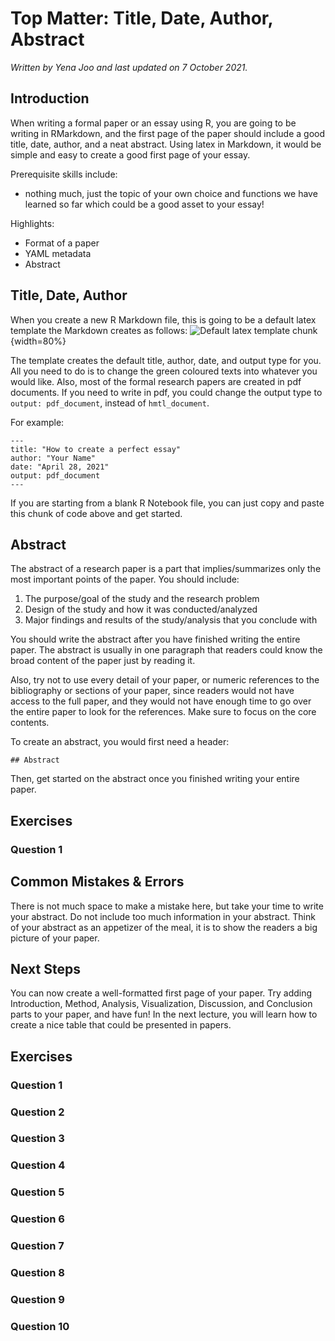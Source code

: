 


# Top Matter: Title, Date, Author, Abstract

*Written by Yena Joo and last updated on 7 October 2021.*

## Introduction

When writing a formal paper or an essay using R, you are going to be writing in RMarkdown, and the first page of the paper should include a good title, date, author, and a neat abstract. Using latex in Markdown, it would be simple and easy to create a good first page of your essay. 

Prerequisite skills include:   

- nothing much, just the topic of your own choice and functions we have learned so far which could be a good asset to your essay!

Highlights:   

- Format of a paper  
- YAML metadata  
- Abstract  

## Title, Date, Author

When you create a new R Markdown file, this is going to be a default latex template the Markdown creates as follows: 
![Default latex template chunk](images/69_markdown.png){width=80%}


The template creates the default title, author, date, and output type for you. All you need to do is to change the green coloured texts into whatever you would like. Also, most of the formal research papers are created in pdf documents. If you need to write in pdf, you could change the output type to `output: pdf_document`, instead of `hmtl_document`.    

For example:    

```
---
title: "How to create a perfect essay"
author: "Your Name"
date: "April 28, 2021"
output: pdf_document
---
```
  
If you are starting from a blank R Notebook file, you can just copy and paste this chunk of code above and get started. 

## Abstract

The abstract of a research paper is a part that implies/summarizes only the most important points of the paper. You should include: 

1. The purpose/goal of the study and the research problem
2. Design of the study and how it was conducted/analyzed
3. Major findings and results of the study/analysis that you conclude with

You should write the abstract after you have finished writing the entire paper. The abstract is usually in one paragraph that readers could know the broad content of the paper just by reading it.  

Also, try not to use every detail of your paper, or numeric references to the bibliography or sections of your paper, since readers would not have access to the full paper, and they would not have enough time to go over the entire paper to look for the references. Make sure to focus on the core contents.  

To create an abstract, you would first need a header:  

```
## Abstract 
```
Then, get started on the abstract once you finished writing your entire paper.  

## Exercises

### Question 1 

<!-- ```{r q1_topmatter, echo=F} -->
<!-- question_checkbox( -->
<!--   "To create a pdf document from your R Markdown document, what do you have to put in the YAML metadata of your document?", -->
<!--   answer("output: html_document", correct = F), -->
<!--   answer("output_style: pdf_document", correct = F), -->
<!--   answer("output: pdf_document", correct = T), -->
<!--   answer("pdf_document", correct = F), -->
<!--   allow_retry = T, -->
<!--   random_answer_order = T, -->
<!--   incorrect = "Try again. You got this!" -->
<!-- ) -->
<!-- ``` -->

<!-- ```{r q2_topmatter, echo=F} -->
<!-- question_checkbox( -->
<!--   "What do you have to include in your abstract? Select all that apply.", -->
<!--   answer("The purpose/goal of the study", correct = T), -->
<!--   answer("Major findings and results", correct = T), -->
<!--   answer("Design of the study and how it was conducted", correct = T), -->
<!--   answer("numeric references to bibliography or sections", correct = F), -->
<!--   answer("complex mathematical notations", correct = F), -->
<!--   allow_retry = T, -->
<!--   random_answer_order = T, -->
<!--   incorrect = "Try again. You got this!" -->
<!-- ) -->
<!-- ``` -->

## Common Mistakes & Errors

There is not much space to make a mistake here, but take your time to write your abstract. Do not include too much information in your abstract. Think of your abstract as an appetizer of the meal, it is to show the readers a big picture of your paper.  

## Next Steps

You can now create a well-formatted first page of your paper. Try adding Introduction, Method, Analysis, Visualization, Discussion, and Conclusion parts to your paper, and have fun! In the next lecture, you will learn how to create a nice table that could be presented in papers. 



## Exercises

### Question 1

### Question 2

### Question 3

### Question 4

### Question 5

### Question 6

### Question 7

### Question 8

### Question 9

### Question 10
